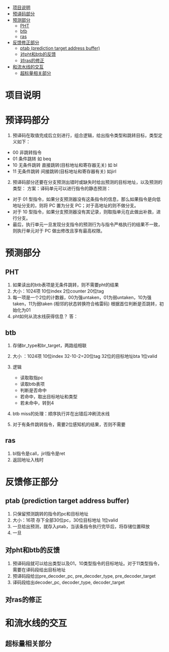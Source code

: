 - [项目说明](#项目说明)
- [预译码部分](#预译码部分)
- [预测部分](#预测部分)
  - [PHT](#pht)
  - [btb](#btb)
  - [ras](#ras)
- [反馈修正部分](#反馈修正部分)
  - [ptab (prediction target address buffer)](#ptab-prediction-target-address-buffer)
  - [对pht和btb的反馈](#对pht和btb的反馈)
  - [对ras的修正](#对ras的修正)
- [和流水线的交互](#和流水线的交互)
  - [超标量相关部分](#超标量相关部分)


# 项目说明

# 预译码部分
1. 预译码在取值完成后立刻进行，组合逻辑，给出指令类型和跳转目标，类型定义如下：
- 00 非跳转指令
- 01 条件跳转 如 beq
- 10 无条件跳转 直接跳转(目标地址和寄存器无关) 如 bl
- 11 无条件跳转 间接跳转(目标地址和寄存器有关) 如jirl

2. 预译码部分还要在分支预测出错时或缺失时给出预测的目标地址，以及预测的类型：
方案：译码单元可以进行指令的静态预测：
- 对于 01 型指令，如果分支预测器没有这条指令的信息，那么如果指令是向低地址分支的，则将 PC 置为分支 PC；对于高地址的则不做分支。
- 对于 10 型指令，如果分支预测器没有其记录，则取指单元在此做出补救，进行分支。
-  最后，执行单元一旦发现分支指令的预测行为与指令严格执行的结果不一致，则执行单元对于 PC 做出修改且享有最高权限。

# 预测部分

## PHT
1. 如果读出的btb表项是无条件跳转，则不需要pht的结果
2. 大小：1024项 10位index 2位counter 20位tag 
3. 每一项是一个2位的计数器，00为强untaken，01为弱untaken，10为强taken，11为弱taken (相邻的状态转换符合格雷码) 根据首位判断是否跳转，初始化为01
4. pht如何从流水线获得信息？
答：

## btb 
1. 存储br_type和br_target，两路组相联
2. 大小 ：1024项 10位index 32-10-2=20位tag 32位的目标地址bta 1位valid
3. 逻辑
    - 读取取指pc
    - 读取btb表项
    - 判断是否命中
    - 若命中，取出目标地址和类型
    - 若未命中，转到4

4. btb miss的处理：顺序执行并在出错后冲刷流水线
5. 对于有条件跳转指令，需要2位感知机的结果，否则不需要

## ras
1. bl指令是call，jirl指令是ret
2. 返回地址入栈时


# 反馈修正部分

## ptab (prediction target address buffer)
1. 只保留预测跳转的指令的pc和目标地址
2. 大小：16项 存下全部30位pc，30位目标地址 1位valid
3. 一旦给出预测，就存入ptab，当该条指令执行完毕后，将存储位置释放
4. 一旦

##  对pht和btb的反馈
1. 预译码段就可以给出类型以及01，10类型指令的目标地址。对于11类型指令，需要在译码段给出目标地址
2. 预译码段给出pre_decoder_pc, pre_decoder_type, pre_decoder_target
3. 译码段给出decoder_pc, decoder_type, decoder_target

## 对ras的修正

# 和流水线的交互
## 超标量相关部分